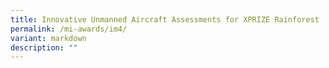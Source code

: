 ```yaml
---
title: Innovative Unmanned Aircraft Assessments for XPRIZE Rainforest
permalink: /mi-awards/im4/
variant: markdown
description: ""
---
```

